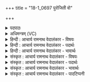 +++
title = "18-1_0697 पुरोजिती वो"

+++
<details><summary>पदपाठः</summary>

पु꣣रो꣡जि꣢ती। पु꣣रः꣢। जि꣣ती। वः। अ꣡न्ध꣢꣯सः। सु꣣ता꣡य꣢। मा꣣दयित्न꣡वे꣢। अ꣡प꣢꣯। श्वा꣡न꣢꣯म्। श्न꣣थिष्टन। श्नथिष्ट। न। स꣡खा꣢꣯यः। स। खा꣣यः। दी꣣र्घजि꣡ह्व्य꣣म्। दी꣣र्घ। जि꣡ह्व्य꣢꣯म्। ६९७।
</details>

<details><summary>अधिमन्त्रम् (VC)</summary>

- पवमानः सोमः
- अन्धीगुः श्यावाश्विः
- अनुष्टुप्
- गान्धारः
</details>

<details><summary>हिन्दी : आचार्य रामनाथ वेदालंकार - विषयः</summary>

प्रथम ऋचा की पूर्वार्चिक में क्रमाङ्क ५४५ पर ब्रह्मानन्द के विषय में व्याख्या हो चुकी है। यहाँ प्रकरणप्राप्त ज्ञान कर्म उपासना का विषय है।
</details>

<details><summary>हिन्दी : आचार्य रामनाथ वेदालंकार - पदार्थः</summary>

पदार्थान्वय -  हे (सखायः) मित्रो ! (वः) तुम (अन्धसः) ज्ञान-कर्म-उपासनारूप सोम को (पुरोजिती) आगे बढ़कर जीतने के लिए और उस सोम के (मादयित्नवे) आनन्दप्रदायक (सुताय) रस को प्राप्त करने के लिए (दीर्घजिह्व्यम्) लम्बी जीभवाले अर्थात् दूरस्थ विषयों के भी ग्रहण में समर्थ (श्वानम्) वेगवान् मन को (अपश्नथिष्टन) प्रवृत्त करो ॥१॥
</details>

<details><summary>हिन्दी : आचार्य रामनाथ वेदालंकार - भावार्थः</summary>

भावार्थ -  ज्ञान,कर्म और उपासना में मन को प्रवृत्त करके उससे मिलनेवाला आनन्द सबको प्राप्त करना चाहिए ॥१॥
</details>

<details><summary>संस्कृत : आचार्य रामनाथ वेदालंकार - विषयः</summary>

प्रथमा ऋक् पूर्वार्चिके ५४५ क्रमाङ्के ब्रह्मानन्दविषये व्याख्याता। अत्र प्रकृतं ज्ञानकर्मोपासनाविषयमाह।
</details>

<details><summary>संस्कृत : आचार्य रामनाथ वेदालंकार - पदार्थः</summary>

पदार्थान्वय -  हे (सखायः) सुहृदः ! (वः) यूयम् (अन्धसः) ज्ञानकर्मोपासनारूपस्य सोमस्य (पुरोजिती) अग्रेजयाय,अपि च तस्य सोमस्य (मादयित्नवे) आनन्दप्रदाय (सुताय) रसाय,रसं प्राप्तुमित्यर्थः (दीर्घजिह्व्यम्) दीर्घजिह्वायुक्तं,दूरस्थानामपि विषयाणां ग्रहणे समर्थमित्यर्थः। (श्वानम्) दिव्यं श्वानं,जविष्ठं मनः इत्यर्थः।[श्वयति दूरं गच्छतीति श्वा। ‘श्वन्नुक्षन्०’ उ० १।१५९ इत्यनेन कनिन्प्रत्ययान्तो निपात्यते] (अपश्नथिष्टन) अपश्नथयथ,प्रवर्तयत इति यावत्।[अपपूर्वः श्रथ दौर्बल्ये चुरादिः,रेफस्य नकारश्छान्दसः।]॥१॥
</details>

<details><summary>संस्कृत : आचार्य रामनाथ वेदालंकार - भावार्थः</summary>

भावार्थ -  ज्ञानकर्मोपासनासु मनः प्रवर्त्य तज्जन्य आनन्दः सर्वैः प्राप्तव्यः ॥१॥
</details>

<details><summary>संस्कृत : आचार्य रामनाथ वेदालंकार - पादटिप्पनी</summary>

टिप्पनी -   १. ऋ० ९।१०१।१,साम० ५४५।
</details>